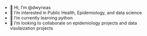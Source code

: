 - 👋 Hi, I’m @dwyrwas
- 👀 I’m interested in Public Health, Epidemiology, and data science
- 🌱 I’m currently learning python 
- 💞️ I’m looking to collaborate on epidemiology projects and data visulaization projects

<!---
dwyrwas/dwyrwas is a ✨ special ✨ repository because its `README.md` (this file) appears on your GitHub profile.
You can click the Preview link to take a look at your changes.
--->
